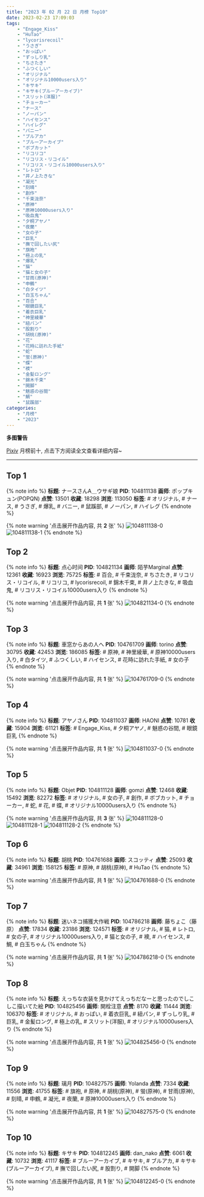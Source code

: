 ```yaml
---
title: "2023 年 02 月 22 日 月榜 Top10"
date: 2023-02-23 17:09:03
tags:
    - "Engage_Kiss"
    - "HuTao"
    - "lycorisrecoil"
    - "うさぎ"
    - "おっぱい"
    - "ずっしり乳"
    - "ちさたき"
    - "ふつくしい"
    - "オリジナル"
    - "オリジナル10000users入り"
    - "キサキ"
    - "キサキ(ブルーアーカイブ)"
    - "スリット(洋服)"
    - "チョーカー"
    - "ナース"
    - "ノーパン"
    - "ハイセンス"
    - "ハイレグ"
    - "バニー"
    - "ブルアカ"
    - "ブルーアーカイブ"
    - "ボブカット"
    - "リコリコ"
    - "リコリス・リコイル"
    - "リコリス・リコイル10000users入り"
    - "レトロ"
    - "井ノ上たきな"
    - "凝光"
    - "刻晴"
    - "創作"
    - "千束泷奈"
    - "原神"
    - "原神10000users入り"
    - "吸血鬼"
    - "夕桐アヤノ"
    - "夜蘭"
    - "女の子"
    - "巨乳"
    - "撫で回したい尻"
    - "旗袍"
    - "極上の乳"
    - "爆乳"
    - "猫"
    - "猫と女の子"
    - "甘雨(原神)"
    - "申鶴"
    - "白タイツ"
    - "白玉ちゃん"
    - "百合"
    - "眼鏡巨乳"
    - "着衣巨乳"
    - "神里綾華"
    - "紐パン"
    - "股割り"
    - "胡桃(原神)"
    - "花"
    - "花時に訪れた手紙"
    - "蛇"
    - "蛍(原神)"
    - "蝶"
    - "襖"
    - "金髪ロング"
    - "錦木千束"
    - "開脚"
    - "魅惑の谷間"
    - "鯛"
    - "鼠蹊部"
categories:
    - "月榜"
    - "2023"
---
```


<i class="fa fa-triangle-exclamation"></i>**多图警告**<i class="fa fa-triangle-exclamation"></i>

[Pixiv](https://www.pixiv.net/) 月榜前十, 点击下方阅读全文查看详细内容~

<!-- more -->

---

## Top 1

{% note info %}
**标题**: ナースさんA＿ウサギ娘
**PID**: 104811138 **画师**: ポップキュン(POPQN)
**点赞**: 13501 **收藏**: 18298 **浏览**: 113050
**标签**: # オリジナル, # ナース, # うさぎ, # 爆乳, # バニー, # 鼠蹊部, # ノーパン, # ハイレグ
{% endnote %}

{% note warning '点击展开作品内容, 共 **2** 张' %}
![104811138-0](https://i.pixiv.re/img-original/img/2023/01/26/00/01/12/104811138_p0.jpg)
![104811138-1](https://i.pixiv.re/img-original/img/2023/01/26/00/01/12/104811138_p1.jpg)
{% endnote %}

## Top 2

{% note info %}
**标题**: 点心时间
**PID**: 104821134 **画师**: 陌芋Marginal
**点赞**: 12361 **收藏**: 16923 **浏览**: 75725
**标签**: # 百合, # 千束泷奈, # ちさたき, # リコリス・リコイル, # リコリコ, # lycorisrecoil, # 錦木千束, # 井ノ上たきな, # 吸血鬼, # リコリス・リコイル10000users入り
{% endnote %}

{% note warning '点击展开作品内容, 共 **1** 张' %}
![104821134-0](https://i.pixiv.re/img-original/img/2023/01/26/12/29/22/104821134_p0.jpg)
{% endnote %}

## Top 3

{% note info %}
**标题**: 車窓からあの人へ
**PID**: 104761709 **画师**: torino
**点赞**: 30795 **收藏**: 42453 **浏览**: 186085
**标签**: # 原神, # 神里綾華, # 原神10000users入り, # 白タイツ, # ふつくしい, # ハイセンス, # 花時に訪れた手紙, # 女の子
{% endnote %}

{% note warning '点击展开作品内容, 共 **1** 张' %}
![104761709-0](https://i.pixiv.re/img-original/img/2023/01/24/00/00/35/104761709_p0.jpg)
{% endnote %}

## Top 4

{% note info %}
**标题**: アヤノさん
**PID**: 104811037 **画师**: HAONI
**点赞**: 10781 **收藏**: 15904 **浏览**: 61121
**标签**: # Engage_Kiss, # 夕桐アヤノ, # 魅惑の谷間, # 眼鏡巨乳
{% endnote %}

{% note warning '点击展开作品内容, 共 **1** 张' %}
![104811037-0](https://i.pixiv.re/img-original/img/2023/01/26/05/53/06/104811037_p0.jpg)
{% endnote %}

## Top 5

{% note info %}
**标题**: Objet
**PID**: 104811128 **画师**: gomzi
**点赞**: 12468 **收藏**: 15492 **浏览**: 82272
**标签**: # オリジナル, # 女の子, # 創作, # ボブカット, # チョーカー, # 蛇, # 花, # 蝶, # オリジナル10000users入り
{% endnote %}

{% note warning '点击展开作品内容, 共 **3** 张' %}
![104811128-0](https://i.pixiv.re/img-original/img/2023/01/26/00/01/09/104811128_p0.jpg)
![104811128-1](https://i.pixiv.re/img-original/img/2023/01/26/00/01/09/104811128_p1.jpg)
![104811128-2](https://i.pixiv.re/img-original/img/2023/01/26/00/01/09/104811128_p2.jpg)
{% endnote %}

## Top 6

{% note info %}
**标题**: 胡桃
**PID**: 104761688 **画师**: スコッティ
**点赞**: 25093 **收藏**: 34961 **浏览**: 158125
**标签**: # 原神, # 胡桃(原神), # HuTao
{% endnote %}

{% note warning '点击展开作品内容, 共 **1** 张' %}
![104761688-0](https://i.pixiv.re/img-original/img/2023/01/24/00/00/29/104761688_p0.jpg)
{% endnote %}

## Top 7

{% note info %}
**标题**: 迷いネコ捕獲大作戦
**PID**: 104786218 **画师**: 藤ちょこ（藤原）
**点赞**: 17834 **收藏**: 23186 **浏览**: 124571
**标签**: # オリジナル, # 猫, # レトロ, # 女の子, # オリジナル10000users入り, # 猫と女の子, # 襖, # ハイセンス, # 鯛, # 白玉ちゃん
{% endnote %}

{% note warning '点击展开作品内容, 共 **1** 张' %}
![104786218-0](https://i.pixiv.re/img-original/img/2023/01/25/00/00/46/104786218_p0.png)
{% endnote %}

## Top 8

{% note info %}
**标题**: えっちな衣装を見かけてえっちだなーと思ったのでしこしこ描いてた絵
**PID**: 104825456 **画师**: 開栓注意
**点赞**: 8170 **收藏**: 11444 **浏览**: 106370
**标签**: # オリジナル, # おっぱい, # 着衣巨乳, # 紐パン, # ずっしり乳, # 巨乳, # 金髪ロング, # 極上の乳, # スリット(洋服), # オリジナル10000users入り
{% endnote %}

{% note warning '点击展开作品内容, 共 **1** 张' %}
![104825456-0](https://i.pixiv.re/img-original/img/2023/01/26/17/33/01/104825456_p0.jpg)
{% endnote %}

## Top 9

{% note info %}
**标题**: 璃月
**PID**: 104827575 **画师**: Yolanda
**点赞**: 7334 **收藏**: 11556 **浏览**: 41755
**标签**: # 旗袍, # 原神, # 胡桃(原神), # 蛍(原神), # 甘雨(原神), # 刻晴, # 申鶴, # 凝光, # 夜蘭, # 原神10000users入り
{% endnote %}

{% note warning '点击展开作品内容, 共 **1** 张' %}
![104827575-0](https://i.pixiv.re/img-original/img/2023/01/26/19/13/39/104827575_p0.jpg)
{% endnote %}

## Top 10

{% note info %}
**标题**: キサキ
**PID**: 104812245 **画师**: dan_nako
**点赞**: 6061 **收藏**: 10732 **浏览**: 41117
**标签**: # ブルーアーカイブ, # キサキ, # ブルアカ, # キサキ(ブルーアーカイブ), # 撫で回したい尻, # 股割り, # 開脚
{% endnote %}

{% note warning '点击展开作品内容, 共 **1** 张' %}
![104812245-0](https://i.pixiv.re/img-original/img/2023/01/26/02/16/42/104812245_p0.png)
{% endnote %}
